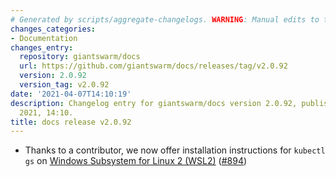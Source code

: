 ```yaml
---
# Generated by scripts/aggregate-changelogs. WARNING: Manual edits to this files will be overwritten.
changes_categories:
- Documentation
changes_entry:
  repository: giantswarm/docs
  url: https://github.com/giantswarm/docs/releases/tag/v2.0.92
  version: 2.0.92
  version_tag: v2.0.92
date: '2021-04-07T14:10:19'
description: Changelog entry for giantswarm/docs version 2.0.92, published on 07 April
  2021, 14:10.
title: docs release v2.0.92
---
```


- Thanks to a contributor, we now offer installation instructions for `kubectl gs` on [Windows Subsystem for Linux 2 (WSL2)](https://docs.giantswarm.io/use-the-api/kubectl-gs/installation/#windows-subsystem-for-linux-2-wsl2) ([#894](https://github.com/giantswarm/docs/pull/894))
